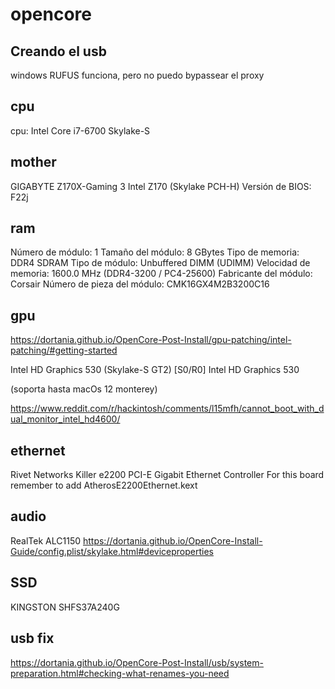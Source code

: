 # opencore
## Creando el usb

windows RUFUS funciona, pero no puedo bypassear el proxy

## cpu 
cpu: Intel Core i7-6700 	Skylake-S 

## mother

GIGABYTE Z170X-Gaming 3
Intel Z170 (Skylake PCH-H)
Versión de BIOS:	F22j

## ram

Número de módulo:	1
Tamaño del módulo:	8 GBytes
Tipo de memoria:	DDR4 SDRAM
Tipo de módulo:	Unbuffered DIMM (UDIMM)
Velocidad de memoria:	1600.0 MHz (DDR4-3200 / PC4-25600)
Fabricante del módulo:	Corsair
Número de pieza del módulo:	CMK16GX4M2B3200C16

## gpu

https://dortania.github.io/OpenCore-Post-Install/gpu-patching/intel-patching/#getting-started

Intel HD Graphics 530 (Skylake-S GT2) [S0/R0]
Intel HD Graphics 530

(soporta hasta macOs 12 monterey)

https://www.reddit.com/r/hackintosh/comments/l15mfh/cannot_boot_with_dual_monitor_intel_hd4600/


## ethernet 


Rivet Networks Killer e2200 PCI-E Gigabit Ethernet Controller
For this board remember to add AtherosE2200Ethernet.kext


## audio

RealTek ALC1150
https://dortania.github.io/OpenCore-Install-Guide/config.plist/skylake.html#deviceproperties
## SSD

KINGSTON SHFS37A240G

## usb fix

https://dortania.github.io/OpenCore-Post-Install/usb/system-preparation.html#checking-what-renames-you-need
